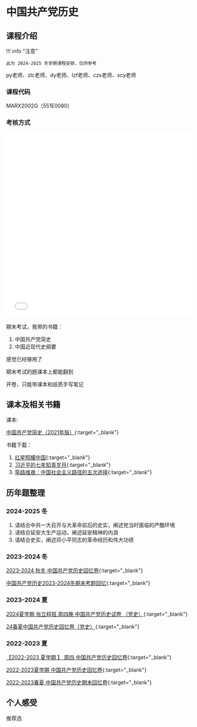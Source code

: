 # 中国共产党历史

<!-- !!! tip "说明"

    本文档正在更新中…… -->

## 课程介绍

!!! info "注意"

    此为 2024-2025 冬学期课程安排，仅供参考

py老师、zlc老师、dy老师、lzf老师、czx老师、scy老师

### 课程代码

MARX2002G（551E0080）

### 考核方式

<embed src="../../../file/history_CPC/CPC_doc1.pdf" width="100%" height="500">

期末考试，我带的书籍：

1. 中国共产党简史
2. 中国近现代史纲要

感觉已经够用了

期末考试的题课本上都能翻到

开卷，只能带课本和纸质手写笔记

## 课本及相关书籍

课本:

[中国共产党简史（2021年版）](../../file/history_CPC/CPC_doc5.pdf){:target="_blank"}

书籍下载：

1. [红星照耀中国](../../file/history_CPC/CPC_doc2.pdf){:target="_blank"}
2. [习近平的七年知青岁月](../../file/history_CPC/CPC_doc3.pdf){:target="_blank"}
3. [筚路维艰：中国社会主义路径的五次选择](../../file/history_CPC/CPC_doc4.pdf){:target="_blank"}

## 历年题整理

### 2024-2025 冬

1. 请结合中共一大召开与大革命前后的史实，阐述党当时面临的严酷环境
2. 请结合延安大生产运动，阐述延安精神的内涵
3. 请结合史实，阐述邓小平同志的革命经历和伟大功绩

### 2023-2024 冬

[2023-2024 秋冬 中国共产党历史回忆卷](https://www.cc98.org/topic/5793417){:target="_blank"}

[中国共产党历史2023-2024冬期末考题回忆](https://www.cc98.org/topic/5791669){:target="_blank"}

### 2023-2024 夏

[2024夏学期 张立程班 周四晚 中国共产党历史试卷 （党史）](https://www.cc98.org/topic/5913615){:target="_blank"}

[24春夏中国共产党历史回忆卷（党史）](https://www.cc98.org/topic/5911720){:target="_blank"}

### 2022-2023 夏

[【2022-2023 夏学期 】 周四 中国共产党历史回忆卷](https://www.cc98.org/topic/5641380){:target="_blank"}

[2022-2023夏学期 中国共产党历史回忆卷](https://www.cc98.org/topic/5633436){:target="_blank"}

[2022-2023春夏 中国共产党历史期末回忆卷](https://www.cc98.org/topic/5628990){:target="_blank"}

## 个人感受

推荐选